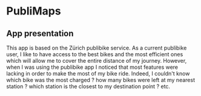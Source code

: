 # PubliMaps

## App presentation 

This app is based on the Zürich publibike service. As a current publibike user, I like to have access to the best bikes and the most efficient ones which will allow me to cover the entire distance of my journey. However, when I was using the publibike app I noticed that most features were lacking in order to make the most of my bike ride. Indeed, I couldn't know which bike was the most charged ? how many bikes were left at my nearest station ? which station is the closest to my destination point ? etc. 

